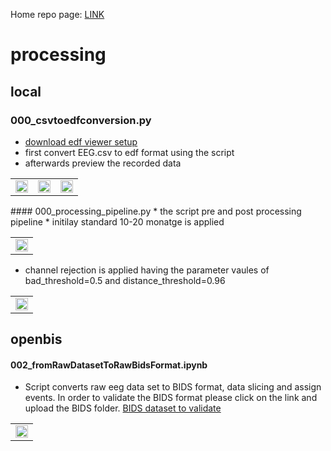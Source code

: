 Home repo page: [LINK](https://github.com/neuramod/neuramod_data)

# processing
## local
### 000_csvtoedfconversion.py
* [download edf viewer setup](https://www.teuniz.net/edfbrowser/)
* first convert EEG.csv to edf format using the script
* afterwards preview the recorded data


<table>
<tr>
<td><img src="https://user-images.githubusercontent.com/87472076/227936682-26f48a44-cedc-48a0-b40e-995391fec5f2.PNG"  alt="" width = 100% height = auto></td>
<td><img src="https://user-images.githubusercontent.com/87472076/227936773-6e0d2d2d-b93f-4f29-bff6-b6b292a21ab7.PNG"  alt="" width = 100% height = auto></td>
<td><img src="https://user-images.githubusercontent.com/87472076/227936900-23d824ee-4170-49ed-8ed6-8be509e648d3.png"  alt="" width = 100% height = auto></td>
</tr>
</table>
#### 000_processing_pipeline.py
* the script pre and post processing pipeline
* initilay standard 10-20 monatge is applied

<table>
<tr>
<td><img src="https://user-images.githubusercontent.com/87472076/227962429-a429092c-352d-4d66-b2d9-b6172bdc90b3.png"  alt="" width = 100% height = auto></td>
</tr>
</table>


* channel rejection is applied having the parameter vaules of bad_threshold=0.5 and distance_threshold=0.96
<table>
<tr>
<td><img src="https://user-images.githubusercontent.com/87472076/227963405-56faeebc-8c77-4630-82a5-848e30f91340.png"  alt="" width = 100% height = auto></td>
</tr>
</table>



## openbis
#### 002_fromRawDatasetToRawBidsFormat.ipynb
* Script converts raw eeg data set to BIDS format, data slicing and assign events. In order to validate the BIDS format please click on the link and upload the BIDS folder. [BIDS dataset to validate](https://bids-standard.github.io/bids-validator/)
<table>
<tr>
<td><img src="https://user-images.githubusercontent.com/87472076/227949996-0254c3fb-03a3-4912-a84d-58fc23ce715d.png"  alt="" width = 100% height = auto></td>
</tr>
</table>




